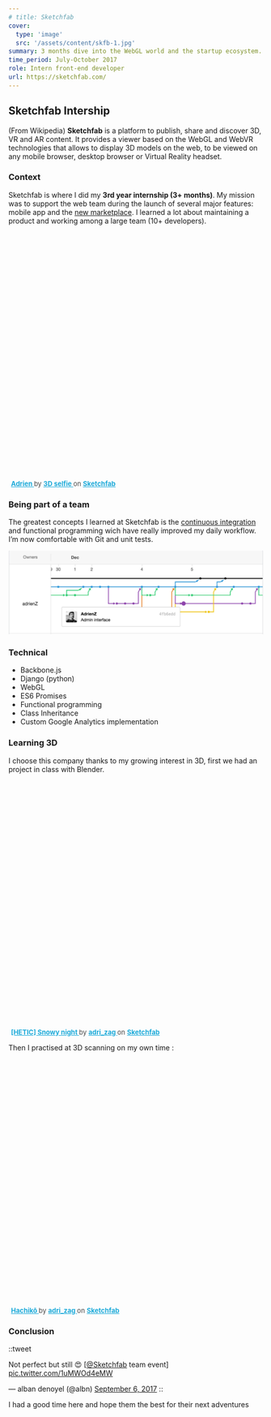 ```yaml
---
# title: Sketchfab
cover:
  type: 'image'
  src: '/assets/content/skfb-1.jpg'
summary: 3 months dive into the WebGL world and the startup ecosystem. Sketchfab is all about 3D and community.
time_period: July-October 2017
role: Intern front-end developer
url: https://sketchfab.com/
---
```


## Sketchfab Intership

(From Wikipedia) **Sketchfab** is a platform to publish, share and discover 3D, VR and AR content. It provides a viewer based on the WebGL and WebVR technologies that allows to display 3D models on the web, to be viewed on any mobile browser, desktop browser or Virtual Reality headset.

### Context

Sketchfab is where I did my **3rd year internship (3+ months)**. My mission was to support the web team during the launch of several major features: mobile app and the [new marketplace](https://sketchfab.com/store). I learned a lot about maintaining a product and working among a large team (10+ developers).

<div class="sketchfab-embed-wrapper"> <iframe title="Adrien" loading="lazy" frameborder="0" allowfullscreen mozallowfullscreen="true" webkitallowfullscreen="true" allow="autoplay; fullscreen; xr-spatial-tracking" xr-spatial-tracking execution-while-out-of-viewport execution-while-not-rendered web-share width="640" height="480" class="lazyload" data-src="https://sketchfab.com/models/f48e9bf79f104da2852be3aed9b7fcb5/embed?ui_theme=dark&dnt=1"> </iframe> <p style="font-size: 13px; font-weight: normal; margin: 5px; color: #4A4A4A;"> <a href="https://sketchfab.com/3d-models/adrien-f48e9bf79f104da2852be3aed9b7fcb5?utm_medium=embed&utm_campaign=share-popup&utm_content=f48e9bf79f104da2852be3aed9b7fcb5" target="_blank" rel="nofollow" style="font-weight: bold; color: #1CAAD9;"> Adrien </a> by <a href="https://sketchfab.com/3dselfie?utm_medium=embed&utm_campaign=share-popup&utm_content=f48e9bf79f104da2852be3aed9b7fcb5" target="_blank" rel="nofollow" style="font-weight: bold; color: #1CAAD9;"> 3D selfie </a> on <a href="https://sketchfab.com?utm_medium=embed&utm_campaign=share-popup&utm_content=f48e9bf79f104da2852be3aed9b7fcb5" target="_blank" rel="nofollow" style="font-weight: bold; color: #1CAAD9;">Sketchfab</a></p></div>

### Being part of a team

The greatest concepts I learned at Sketchfab is the [continuous integration](https://en.wikipedia.org/wiki/Continuous_integration) and functional programming wich have really improved my daily workflow. I’m now comfortable with Git and unit tests.

![github network branches](/assets/content/1-2.jpg)

### Technical

- Backbone.js
- Django (python)
- WebGL
- ES6 Promises
- Functional programming
- Class Inheritance
- Custom Google Analytics implementation

### Learning 3D

I choose this company thanks to my growing interest in 3D, first we had an project in class with Blender.

<div class="sketchfab-embed-wrapper"> <iframe title="[HETIC] Snowy night" loading="lazy" frameborder="0" allowfullscreen mozallowfullscreen="true" webkitallowfullscreen="true" allow="autoplay; fullscreen; xr-spatial-tracking" xr-spatial-tracking execution-while-out-of-viewport execution-while-not-rendered web-share width="640" height="480"
class="lazyload" data-src="https://sketchfab.com/models/f4e2327da77b47df8b4b377cf1d03228/embed?dnt=1"> </iframe> <p style="font-size: 13px; font-weight: normal; margin: 5px; color: #4A4A4A;"> <a href="https://sketchfab.com/3d-models/hetic-snowy-night-f4e2327da77b47df8b4b377cf1d03228?utm_medium=embed&utm_campaign=share-popup&utm_content=f4e2327da77b47df8b4b377cf1d03228" target="_blank" rel="nofollow" style="font-weight: bold; color: #1CAAD9;"> [HETIC] Snowy night </a> by <a href="https://sketchfab.com/adri_zag?utm_medium=embed&utm_campaign=share-popup&utm_content=f4e2327da77b47df8b4b377cf1d03228" target="_blank" rel="nofollow" style="font-weight: bold; color: #1CAAD9;"> adri_zag </a> on <a href="https://sketchfab.com?utm_medium=embed&utm_campaign=share-popup&utm_content=f4e2327da77b47df8b4b377cf1d03228" target="_blank" rel="nofollow" style="font-weight: bold; color: #1CAAD9;">Sketchfab</a></p></div>

Then I practised at 3D scanning on my own time :

<div class="sketchfab-embed-wrapper"> <iframe title="Hachikō" loading="laz"frameborder="0" allowfullscreen mozallowfullscreen="true" webkitallowfullscreen="true" allow="autoplay; fullscreen; xr-spatial-tracking" xr-spatial-tracking execution-while-out-of-viewport execution-while-not-rendered web-share width="640" height="480" class="lazyload" data-src="https://sketchfab.com/models/a01f5a8f083649b3b77676e9a2d01076/embed?dnt=1"> </iframe> <p style="font-size: 13px; font-weight: normal; margin: 5px; color: #4A4A4A;"> <a href="https://sketchfab.com/3d-models/hachiko-a01f5a8f083649b3b77676e9a2d01076?utm_medium=embed&utm_campaign=share-popup&utm_content=a01f5a8f083649b3b77676e9a2d01076" target="_blank" rel="nofollow" style="font-weight: bold; color: #1CAAD9;"> Hachikō </a> by <a href="https://sketchfab.com/adri_zag?utm_medium=embed&utm_campaign=share-popup&utm_content=a01f5a8f083649b3b77676e9a2d01076" target="_blank" rel="nofollow" style="font-weight: bold; color: #1CAAD9;"> adri_zag </a> on <a href="https://sketchfab.com?utm_medium=embed&utm_campaign=share-popup&utm_content=a01f5a8f083649b3b77676e9a2d01076" target="_blank" rel="nofollow" style="font-weight: bold; color: #1CAAD9;">Sketchfab</a></p></div>

### Conclusion

::tweet

<p lang="en" dir="ltr">Not perfect but still 😍 [<a href="https://twitter.com/Sketchfab?ref_src=twsrc%5Etfw">@Sketchfab</a> team event] <a href="https://t.co/1uMWOd4eMW">pic.twitter.com/1uMWOd4eMW</a></p>&mdash; alban denoyel (@albn) <a href="https://twitter.com/albn/status/905390938415091712?ref_src=twsrc%5Etfw">September 6, 2017</a>
::

I had a good time here and hope them the best for their next adventures
